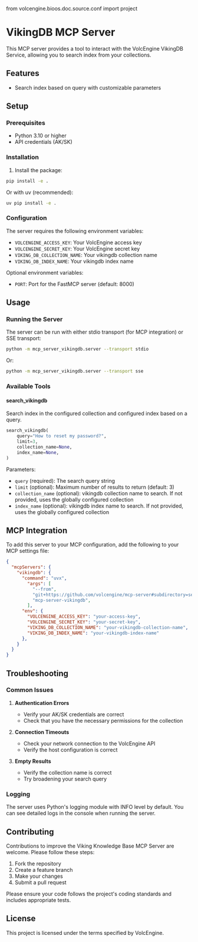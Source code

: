 from volcengine.bioos.doc.source.conf import project

# VikingDB MCP Server

This MCP server provides a tool to interact with the VolcEngine VikingDB Service, allowing you to search index from your collections.

## Features

- Search index based on query with customizable parameters

## Setup

### Prerequisites

- Python 3.10 or higher
- API credentials (AK/SK)

### Installation

1. Install the package:

```bash
pip install -e .
```

Or with uv (recommended):

```bash
uv pip install -e .
```

### Configuration

The server requires the following environment variables:

- `VOLCENGINE_ACCESS_KEY`: Your VolcEngine access key
- `VOLCENGINE_SECRET_KEY`: Your VolcEngine secret key
- `VIKING_DB_COLLECTION_NAME`: Your vikingdb collection name
- `VIKING_DB_INDEX_NAME`: Your vikingdb index name

Optional environment variables:
- `PORT`: Port for the FastMCP server (default: 8000)

## Usage

### Running the Server

The server can be run with either stdio transport (for MCP integration) or SSE transport:

```bash
python -m mcp_server_vikingdb.server --transport stdio
```

Or:

```bash
python -m mcp_server_vikingdb.server --transport sse
```

### Available Tools

#### search_vikingdb

Search index in the configured collection and configured index  based on a query.

```python
search_vikingdb(
    query="How to reset my password?",
    limit=3,
    collection_name=None,
    index_name=None,
)
```

Parameters:
- `query` (required): The search query string
- `limit` (optional): Maximum number of results to return (default: 3)
- `collection_name` (optional): vikingdb collection name to search. If not provided, uses the globally configured collection
- `index_name` (optional): vikingdb index name to search. If not provided, uses the globally configured collection

## MCP Integration

To add this server to your MCP configuration, add the following to your MCP settings file:

```json
{
  "mcpServers": {
    "vikingdb": {
      "command": "uvx",
        "args": [
          "--from",
          "git+https://github.com/volcengine/mcp-server#subdirectory=server/mcp_server_vikingdb",
          "mcp-server-vikingdb",
        ],
      "env": {
        "VOLCENGINE_ACCESS_KEY": "your-access-key",
        "VOLCENGINE_SECRET_KEY": "your-secret-key",
        "VIKING_DB_COLLECTION_NAME": "your-vikingdb-collection-name",
        "VIKING_DB_INDEX_NAME": "your-vikingdb-index-name"
      },
    }
  }
}
```

## Troubleshooting

### Common Issues

1. **Authentication Errors**
   - Verify your AK/SK credentials are correct
   - Check that you have the necessary permissions for the collection

2. **Connection Timeouts**
   - Check your network connection to the VolcEngine API
   - Verify the host configuration is correct

3. **Empty Results**
   - Verify the collection name is correct
   - Try broadening your search query

### Logging

The server uses Python's logging module with INFO level by default. You can see detailed logs in the console when running the server.

## Contributing

Contributions to improve the Viking Knowledge Base MCP Server are welcome. Please follow these steps:

1. Fork the repository
2. Create a feature branch
3. Make your changes
4. Submit a pull request

Please ensure your code follows the project's coding standards and includes appropriate tests.

## License

This project is licensed under the terms specified by VolcEngine.
